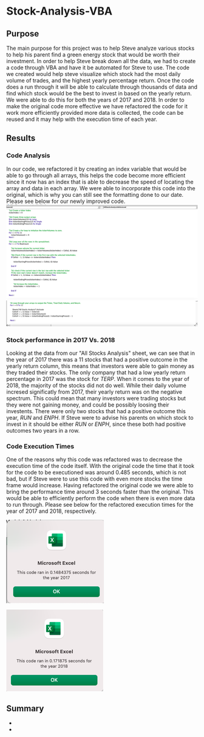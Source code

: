 # Stock-Analysis-VBA
## Purpose 
The main purpose for this project was to help Steve analyze various stocks to help his parent find a green energy stock that would be worth their investment. In order to help Steve break down all the data, we had to create a code through VBA and have it be automated for Steve to use. The code we created would help steve visualize which stock had the most daily volume of trades, and the highest yearly percentage return. Once the code does a run through it will be able to calculate through thousands of data and find which stock would be the best to invest in based on the yearly return. We were able to do this for both the years of 2017 and 2018. 
In order to make the original code more effective we have refactored the code for it work more efficiently provided more data is collected, the code can be reused and it may help with the execution time of each year. 
## Results 
### Code Analysis
In our code, we refactored it by creating an index variable that would be able to go through all arrays, this helps the code become more efficient since it now has an index that is able to decrease the speed of locating the array and data in each array. We were able to incorporate this code into the original, which is why you can still see the formatting done to our date. Please see below for our newly improved code. 
![Resources/VBA_Challenge_Code.png](https://github.com/Mparra14/Stock-Analysis/blob/main/Resources/VBA-Challenge_Code.png)
![Resources/VBA_Challenge_Code II.png](https://github.com/Mparra14/Stock-Analysis/blob/main/Resources/VBA_Challenge_%20Code%20II.png)
### Stock performance in 2017 Vs. 2018
Looking at the data from our "All Stocks Analysis" sheet, we can see that in the year of 2017 there was a 11 stocks that had a positive outcome in the yearly return column, this means that investors were able to gain money as they traded their stocks. The only company that had a low yearly return percentage in 2017 was the stock for *TERP*. 
When it comes to the year of 2018, the majority of the stocks did not do well. While their daily volume incresed significatly from 2017, their yearly return was on the negative spectrum. This could mean that many investors were trading stocks but they were not gaining money, and could be possibly loosing their investents. There were only two stocks that had a positive outcome this year, *RUN* and *ENPH*. If Steve were to advise his parents on which stock to invest in it should be either *RUN* or *ENPH*, since these both had positive outcomes two years in a row. 
### Code Execution Times
One of the reasons why this code was refactored was to decrease the execution time of the code itself. With the original code the time that it took for the code to be  executioned was around 0.485 seconds, which is not bad, but if Steve were to use this code with even more stocks the time frame would increase. Having refactored the original code we were able to bring the performance time around 3 seconds faster than the original. This would be able to efficiently perform the code when there is even more data to run through. Please see below for the refactored execution times for the year of 2017 and 2018, respectively.

![VBA_Challenge_2017](https://github.com/Mparra14/Stock-Analysis/blob/main/Resources/VBA_Challenge_%202017.png)

![VBA_Challenge_2018](https://github.com/Mparra14/Stock-Analysis/blob/main/Resources/VBA_Challenge_%202018.png)

## Summary
*
*
